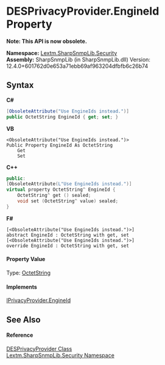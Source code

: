 # DESPrivacyProvider.EngineId Property 
 

**Note: This API is now obsolete.**

**Namespace:**&nbsp;<a href="N_Lextm_SharpSnmpLib_Security">Lextm.SharpSnmpLib.Security</a><br />**Assembly:**&nbsp;SharpSnmpLib (in SharpSnmpLib.dll) Version: 12.4.0+601762d0e653a71ebb69af963204dfbfb6c26b74

## Syntax

**C#**<br />
``` C#
[ObsoleteAttribute("Use EngineIds instead.")]
public OctetString EngineId { get; set; }
```

**VB**<br />
``` VB
<ObsoleteAttribute("Use EngineIds instead.")>
Public Property EngineId As OctetString
	Get
	Set
```

**C++**<br />
``` C++
public:
[ObsoleteAttribute(L"Use EngineIds instead.")]
virtual property OctetString^ EngineId {
	OctetString^ get () sealed;
	void set (OctetString^ value) sealed;
}
```

**F#**<br />
``` F#
[<ObsoleteAttribute("Use EngineIds instead.")>]
abstract EngineId : OctetString with get, set
[<ObsoleteAttribute("Use EngineIds instead.")>]
override EngineId : OctetString with get, set
```


#### Property Value
Type: <a href="T_Lextm_SharpSnmpLib_OctetString">OctetString</a>

#### Implements
<a href="P_Lextm_SharpSnmpLib_Security_IPrivacyProvider_EngineId">IPrivacyProvider.EngineId</a><br />

## See Also


#### Reference
<a href="T_Lextm_SharpSnmpLib_Security_DESPrivacyProvider">DESPrivacyProvider Class</a><br /><a href="N_Lextm_SharpSnmpLib_Security">Lextm.SharpSnmpLib.Security Namespace</a><br />